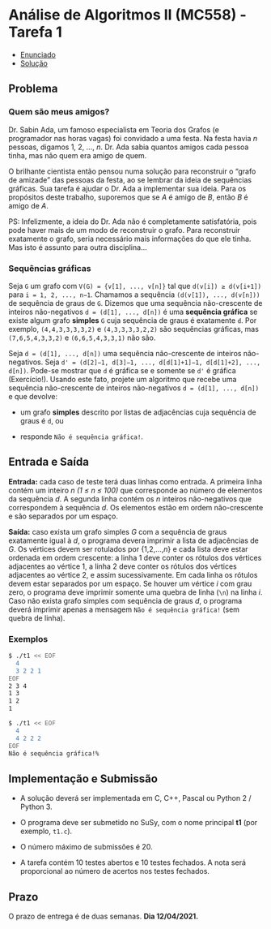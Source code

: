 # Análise de Algoritmos II (MC558) - Tarefa 1

- [Enunciado](./enunc.pdf)
- [Solução](./t1.c)

## Problema

### Quem são meus amigos?

Dr. Sabin Ada, um famoso especialista em Teoria dos Grafos (e programador nas horas vagas) foi convidado a uma festa. Na festa havia *n* pessoas, digamos 1, 2, ..., *n*. Dr. Ada sabia quantos amigos cada pessoa tinha, mas não quem era amigo de quem.

O brilhante cientista então pensou numa solução para reconstruir o “grafo de amizade” das pessoas da festa, ao se lembrar da ideia de sequências gráficas. Sua tarefa é ajudar o Dr. Ada a implementar sua ideia. Para os propósitos deste trabalho, suporemos que se *A* é amigo de *B*, então *B* é amigo de *A*.

PS: Infelizmente, a ideia do Dr. Ada não é completamente satisfatória, pois pode haver mais de um modo de reconstruir o grafo. Para reconstruir exatamente o grafo, seria necessário mais informações do que ele tinha. Mas isto é assunto para outra disciplina...

### Sequências gráficas

Seja `G` um grafo com `V(G) = {v[1], ..., v[n]}` tal que `d(v[i]) ≥ d(v[i+1])` para `i = 1, 2, ..., n−1`. Chamamos a sequência `(d(v[1]), ..., d(v[n]))` de sequência de graus de `G`. Dizemos que uma sequência não-crescente de inteiros não-negativos `d = (d[1], ..., d[n])` é uma **sequência gráfica** se existe algum grafo **simples** `G` cuja sequência de graus é exatamente `d`. Por exemplo, `(4,4,3,3,3,3,2)` e `(4,3,3,3,3,2,2)` são sequências gráficas, mas `(7,6,5,4,3,3,2)` e `(6,6,5,4,3,3,1)` não são.

Seja `d = (d[1], ..., d[n])` uma sequência não-crescente de inteiros não-negativos. Seja `d' = (d[2]−1, d[3]−1, ..., d[d[1]+1]−1, d[d[1]+2], ..., d[n])`. Pode-se mostrar que `d` é gráfica se e somente se `d'` é gráfica (Exercı́cio!). Usando este fato, projete um algoritmo que recebe uma sequência não-crescente de inteiros não-negativos `d = (d[1], ..., d[n])` e que devolve:

- um grafo **simples** descrito por listas de adjacências cuja sequência de graus é `d`, ou

- responde `Não é sequência gráfica!`.

## Entrada e Saída

**Entrada:** cada caso de teste terá duas linhas como entrada. A primeira linha contém um inteiro *n* *(1 ≤ n ≤ 100)* que corresponde ao número de elementos da sequência *d*. A segunda linha contém os *n* inteiros não-negativos que correspondem à sequência *d*. Os elementos estão em ordem não-crescente e são separados por um espaço.

**Saı́da:** caso exista um grafo simples *G* com a sequência de graus exatamente igual à *d*, o programa devera imprimir a lista de adjacências de *G*. Os vértices devem ser rotulados por {1,2,...,*n*} e cada lista deve estar ordenada em ordem crescente: a linha 1 deve conter os rótulos dos vértices adjacentes ao vértice 1, a linha 2 deve conter os rótulos dos vértices adjacentes ao vértice 2, e assim sucessivamente. Em cada linha os rótulos devem estar separados por um espaço. Se houver um vértice *i* com grau zero, o programa deve imprimir somente uma quebra de linha (`\n`) na linha *i*. Caso não exista grafo simples com sequência de graus *d*, o programa deverá imprimir apenas a mensagem `Não é sequência gráfica!` (sem quebra de linha).

### Exemplos

```bash
$ ./t1 << EOF
  4
  3 2 2 1
EOF
2 3 4
1 3
1 2
1
```

```bash
$ ./t1 << EOF
  4
  4 2 2 2
EOF
Não é sequência gráfica!%
```

## Implementação e Submissão

-  A solução deverá ser implementada em C, C++, Pascal ou Python 2 / Python 3.

- O programa deve ser submetido no SuSy, com o nome principal **t1** (por exemplo, `t1.c`).

- O número máximo de submissões é 20.

- A tarefa contém 10 testes abertos e 10 testes fechados. A nota será proporcional ao número de acertos nos testes fechados.

## Prazo

O prazo de entrega é de duas semanas. **Dia 12/04/2021.**
